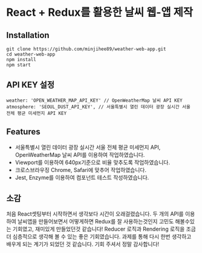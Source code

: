 # React + Redux를 활용한 날씨 웹-앱 제작

## Installation

```
git clone https://github.com/minjihee89/weather-web-app.git
cd weather-web-app
npm install
npm start
```


## API KEY 설정

```
weather: 'OPEN_WEATHER_MAP_API_KEY' // OpenWeatherMap 날씨 API KEY
atmosphere: 'SEOUL_DUST_API_KEY', // 서울특별시 열린 데이터 광장 실시간 서울 전체 평균 미세먼지 API KEY
```


## Features

- 서울특별시 열린 데이터 광장 실시간 서울 전체 평균 미세먼지 API, OpenWeatherMap 날씨 API를 이용하여 작업하였습니다.
- Viewport를 이용하여 640px기준으로 비율 맞추도록 작업하였습니다.
- 크로스브라우징 Chrome, Safari에 맞추어 작업하였습니다.
- Jest, Enzyme를 이용하여 컴포넌트 테스트 작성하였습니다.


## 소감

처음 React셋팅부터 시작하면서 생각보다 시간이 오래걸렸습니다.
두 개의 API를 이용하여 날씨앱을 만들어보면서 어떻게하면 Redux를 잘 사용하는것인지 고민도 해볼수있는 기회였고, 재미있게 만들었던것 같습니다!
Reducer 로직과 Rendering 로직을 조금 더 심층적으로 생각해 볼 수 있는 좋은 기회였습니다.
과제를 통해 다시 한번 생각하고 배우게 되는 계기가 되었던 것 같습니다.
기회 주셔서 정말 감사합니다!
